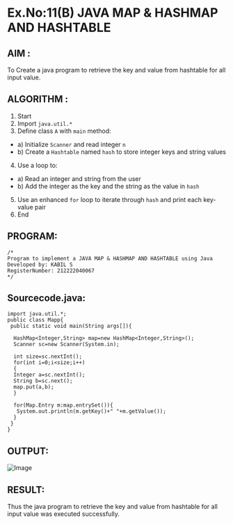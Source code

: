 # Ex.No:11(B)   JAVA MAP & HASHMAP AND HASHTABLE
## AIM :
To Create a java program to retrieve the key and value from hashtable for all input value.

## ALGORITHM :

1.	Start
2.	Import `java.util.*`
3.	Define class `A` with `main` method:
-	a) Initialize `Scanner` and read integer `n`
-	b) Create a `Hashtable` named `hash` to store integer keys and string values
4.	Use a loop to:
-	a) Read an integer and string from the user
-	b) Add the integer as the key and the string as the value in `hash`
5.	Use an enhanced `for` loop to iterate through `hash` and print each key-value pair
6.	End




## PROGRAM:
 ```
/*
Program to implement a JAVA MAP & HASHMAP AND HASHTABLE using Java
Developed by: KABIL S
RegisterNumber: 212222040067
*/
```

## Sourcecode.java:
```
import java.util.*;  
public class Mapp{  
 public static void main(String args[]){ 
     
  HashMap<Integer,String> map=new HashMap<Integer,String>(); 
  Scanner sc=new Scanner(System.in);
  
  int size=sc.nextInt();
  for(int i=0;i<size;i++)
  {
  Integer a=sc.nextInt();
  String b=sc.next();
  map.put(a,b);  
  } 
 
  for(Map.Entry m:map.entrySet()){  
   System.out.println(m.getKey()+" "+m.getValue());  
  }  
 }  
}
```
## OUTPUT:

![Image](https://github.com/user-attachments/assets/a51b1408-e4eb-4874-a8b8-cf0c7806de71)

## RESULT:
Thus the java program to retrieve the key and value from hashtable for all input value was executed successfully.








